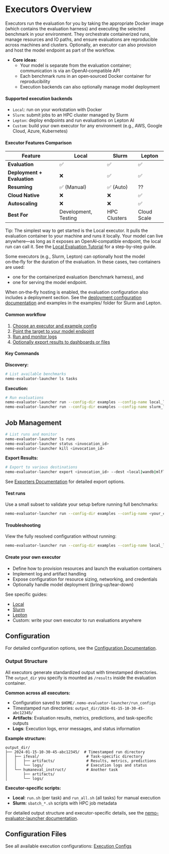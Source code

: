 # Executors Overview

Executors run the evaluation for you by taking the appropriate Docker image (which contains the evaluation harness) and executing the selected benchmark in your environment. They orchestrate containerized runs, manage resources and IO paths, and ensure evaluations are reproducible across machines and clusters. Optionally, an executor can also provision and host the model endpoint as part of the workflow.

- **Core ideas**:
  - Your model is separate from the evaluation container; communication is via an OpenAI‑compatible API
  - Each benchmark runs in an open‑sourced Docker container for reproducibility
  - Execution backends can also optionally manage model deployment

#### Supported execution backends
- `Local`: run on your workstation with Docker
- `Slurm`: submit jobs to an HPC cluster managed by Slurm
- `Lepton`: deploy endpoints and run evaluations on Lepton AI
- `Custom`: build your own executor for any environment (e.g., AWS, Google Cloud, Azure, Kubernetes)

#### Executor Features Comparison

| Feature | Local | Slurm | Lepton |
|---------|-------|-------|--------|
| **Evaluation** | ✅ | ✅ | ✅ |
| **Deployment + Evaluation** | ❌ | ✅ | ✅ |
| **Resuming** | ✅ (Manual) | ✅ (Auto) | ?? |
| **Cloud Native** | ❌ | ❌ | ✅ |
| **Autoscaling** | ❌ | ❌ | ✅ |
| **Best For** | Development, Testing | HPC Clusters | Cloud Scale |

Tip: The simplest way to get started is the Local executor. It pulls the evaluation container to your machine and runs it locally. Your model can live anywhere—as long as it exposes an OpenAI‑compatible endpoint, the local run can call it. See the [Local Evaluation Tutorial](../tutorials/local-evaluation-of-existing-endpoint.md) for a step-by-step guide.

Some executors (e.g., Slurm, Lepton) can optionally host the model on‑the‑fly for the duration of the evaluation. In these cases, two containers are used:
- one for the containerized evaluation (benchmark harness), and
- one for serving the model endpoint.

When on‑the‑fly hosting is enabled, the evaluation configuration also includes a deployment section. See the [deployment configuration documentation](../configuration/deployment/index.md) and examples in the examples/ folder for Slurm and Lepton.

#### Common workflow
1. [Choose an executor and example config](../configuration/index.md)
2. [Point the target to your model endpoint](nemo-evaluator-launcher/configuration/target/index.md)
3. [Run and monitor logs](#job-management)
4. [Optionally export results to dashboards or files](../exporters/overview.md)

#### Key Commands

**Discovery:**
```bash
# List available benchmarks
nemo-evaluator-launcher ls tasks
```

**Execution:**
```bash
# Run evaluations
nemo-evaluator-launcher run --config-dir examples --config-name local_llama_3_1_8b_instruct
nemo-evaluator-launcher run --config-dir examples --config-name slurm_llama_3_1_8b_instruct
```

## Job Management
```bash
# List runs and monitor
nemo-evaluator-launcher ls runs
nemo-evaluator-launcher status <invocation_id>
nemo-evaluator-launcher kill <invocation_id>
```

**Export Results:**
```bash
# Export to various destinations
nemo-evaluator-launcher export <invocation_id> --dest <local|wandb|mlflow|gsheets>
```
See [Exporters Documentation](../exporters/overview.md) for detailed export options.

#### Test runs
Use a small subset to validate your setup before running full benchmarks:
```bash
nemo-evaluator-launcher run --config-dir examples --config-name <your_config> -o +config.params.limit_samples=10
```

#### Troubleshooting

View the fully resolved configuration without running:
```bash
nemo-evaluator-launcher run --config-dir examples --config-name local_llama_3_1_8b_instruct --dry-run
```

#### Create your own executor
- Define how to provision resources and launch the evaluation containers
- Implement log and artifact handling
- Expose configuration for resource sizing, networking, and credentials
- Optionally handle model deployment (bring‑up/tear‑down)

See specific guides:
- [Local](local.md)
- [Slurm](slurm.md)
- [Lepton](lepton.md)
- Custom: write your own executor to run evaluations anywhere

## Configuration

For detailed configuration options, see the [Configuration Documentation](../configuration/index.md).




### Output Structure

All executors generate standardized output with timestamped directories. The `output_dir` you specify is mounted as `/results` inside the evaluation container.

**Common across all executors:**
- Configuration saved to `$HOME/.nemo-evaluator-launcher/run_configs`
- Timestamped run directories: `output_dir/2024-01-15-10-30-45-abc12345/`
- **Artifacts**: Evaluation results, metrics, predictions, and task-specific outputs
- **Logs**: Execution logs, error messages, and status information

**Example structure:**
```
output_dir/
├── 2024-01-15-10-30-45-abc12345/  # Timestamped run directory
│   ├── ifeval/                     # Task-specific directory
│   │   ├── artifacts/              # Results, metrics, predictions
│   │   └── logs/                   # Execution logs and status
│   └── humaneval_instruct/         # Another task
│       ├── artifacts/
│       └── logs/
```

**Executor-specific scripts:**
- **Local**: `run.sh` (per task) and `run_all.sh` (all tasks) for manual execution
- **Slurm**: `sbatch_*.sh` scripts with HPC job metadata

For detailed output structure and executor-specific details, see the [nemo-evaluator-launcher documentation](../../../../packages/nemo-evaluator-launcher).

## Configuration Files

See all available execution configurations: [Execution Configs](../../../../packages/nemo-evaluator-launcher/src/nemo_evaluator_launcher/configs/execution)

